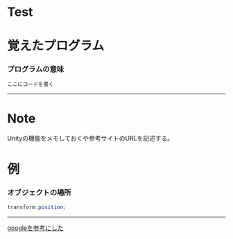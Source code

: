 # Test

# 覚えたプログラム

### プログラムの意味
```C#
ここにコードを書く
```
***

# Note
Unityの機能をメモしておくや参考サイトのURLを記述する。

# 例

### オブジェクトの場所
```C#
transform.position;
```
***

[googleを参考にした](https://www.google.com/?hl=ja)
